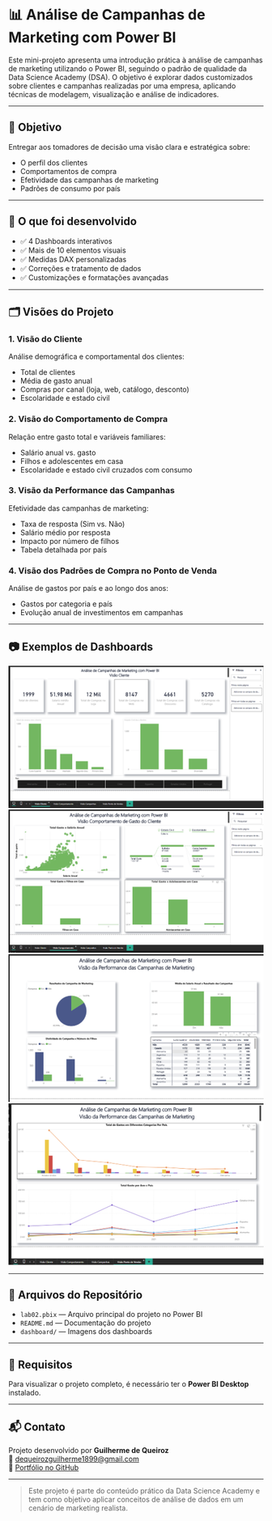 # 📊 Análise de Campanhas de Marketing com Power BI

Este mini-projeto apresenta uma introdução prática à análise de campanhas de marketing utilizando o Power BI, seguindo o padrão de qualidade da Data Science Academy (DSA). O objetivo é explorar dados customizados sobre clientes e campanhas realizadas por uma empresa, aplicando técnicas de modelagem, visualização e análise de indicadores.

---

## 🎯 Objetivo

Entregar aos tomadores de decisão uma visão clara e estratégica sobre:

- O perfil dos clientes
- Comportamentos de compra
- Efetividade das campanhas de marketing
- Padrões de consumo por país

---

## 🧠 O que foi desenvolvido

- ✅ 4 Dashboards interativos
- ✅ Mais de 10 elementos visuais
- ✅ Medidas DAX personalizadas
- ✅ Correções e tratamento de dados
- ✅ Customizações e formatações avançadas

---

## 🗂️ Visões do Projeto

### 1. **Visão do Cliente**
Análise demográfica e comportamental dos clientes:
- Total de clientes
- Média de gasto anual
- Compras por canal (loja, web, catálogo, desconto)
- Escolaridade e estado civil

### 2. **Visão do Comportamento de Compra**
Relação entre gasto total e variáveis familiares:
- Salário anual vs. gasto
- Filhos e adolescentes em casa
- Escolaridade e estado civil cruzados com consumo

### 3. **Visão da Performance das Campanhas**
Efetividade das campanhas de marketing:
- Taxa de resposta (Sim vs. Não)
- Salário médio por resposta
- Impacto por número de filhos
- Tabela detalhada por país

### 4. **Visão dos Padrões de Compra no Ponto de Venda**
Análise de gastos por país e ao longo dos anos:
- Gastos por categoria e país
- Evolução anual de investimentos em campanhas

---

## 📷 Exemplos de Dashboards

![Visão do Cliente](dashboard/dashboard-visao-cliente.png)
![Comportamento de Compra](dashboard/dashboard-comportamento.png)
![Performance das Campanhas](dashboard/dashboard-performance.png)
![Ponto de Venda](dashboard/dashboard-ponto-venda.png)

---

## 📁 Arquivos do Repositório

- `lab02.pbix` — Arquivo principal do projeto no Power BI
- `README.md` — Documentação do projeto
- `dashboard/` — Imagens dos dashboards

---

## 📌 Requisitos

Para visualizar o projeto completo, é necessário ter o **Power BI Desktop** instalado.

---

## 📬 Contato

Projeto desenvolvido por **Guilherme de Queiroz**  
📧 dequeirozguilherme1899@gmail.com  
🔗 [Portfólio no GitHub](https://github.com/dequeirozguilherme1989-tech)

---

> Este projeto é parte do conteúdo prático da Data Science Academy e tem como objetivo aplicar conceitos de análise de dados em um cenário de marketing realista.
